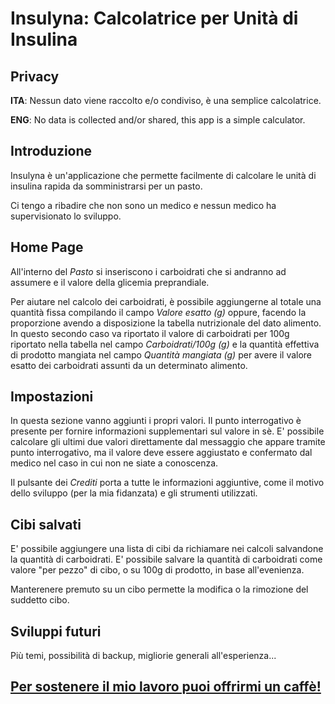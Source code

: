 # Insulyna: Calcolatrice per Unità di Insulina

## Privacy
**ITA**: Nessun dato viene raccolto e/o condiviso, è una semplice calcolatrice.

**ENG**: No data is collected and/or shared, this app is a simple calculator.

## Introduzione

Insulyna è un'applicazione che permette facilmente di calcolare le unità di insulina rapida da somministrarsi per un pasto.

Ci tengo a ribadire che non sono un medico e nessun medico ha supervisionato lo sviluppo.

## Home Page

All'interno del _Pasto_ si inseriscono i carboidrati che si andranno ad assumere e il valore della glicemia preprandiale.

Per aiutare nel calcolo dei carboidrati, è possibile aggiungerne al totale una quantità fissa compilando il campo _Valore esatto (g)_ oppure, facendo la proporzione avendo a disposizione la tabella nutrizionale del dato alimento. In questo secondo caso va riportato il valore di carboidrati per 100g riportato nella tabella nel campo _Carboidrati/100g (g)_ e la quantità effettiva di prodotto mangiata nel campo _Quantità mangiata (g)_ per avere il valore esatto dei carboidrati assunti da un determinato alimento.

## Impostazioni

In questa sezione vanno aggiunti i propri valori. Il punto interrogativo è presente per fornire informazioni supplementari sul valore in sè. E' possibile calcolare gli ultimi due valori direttamente dal messaggio che appare tramite punto interrogativo, ma il valore deve essere aggiustato e confermato dal medico nel caso in cui non ne siate a conoscenza.

Il pulsante dei _Crediti_ porta a tutte le informazioni aggiuntive, come il motivo dello sviluppo (per la mia fidanzata) e gli strumenti utilizzati.

## Cibi salvati

E' possibile aggiungere una lista di cibi da richiamare nei calcoli salvandone la quantità di carboidrati. E' possibile salvare la quantità di carboidrati come valore "per pezzo" di cibo, o su 100g di prodotto, in base all'evenienza.

Manterenere premuto su un cibo permette la modifica o la rimozione del suddetto cibo.

## Sviluppi futuri 

Più temi, possibilità di backup, migliorie generali all'esperienza...

## <a href="https://paypal.me/dottmodolo?locale.x=it_IT">Per sostenere il mio lavoro puoi offrirmi un caffè!</a>
